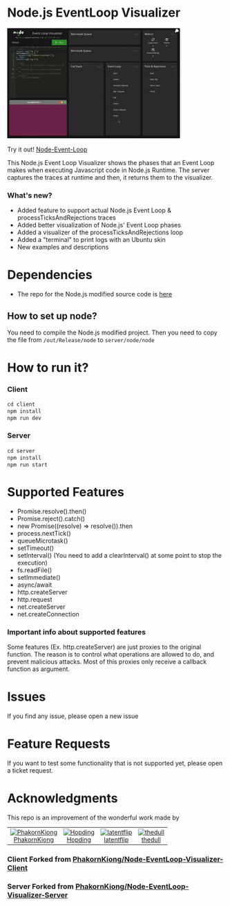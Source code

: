 # Node.js EventLoop Visualizer

![Demo of the Node-Event-Loop](client/event-loop-visualizer2.gif)

Try it out! [Node-Event-Loop](https://vagostep.github.io/Node-EventLoop-Visualizer/)

This Node.js Event Loop Visualizer shows the phases that an Event Loop makes when executing Javascript code in Node.js Runtime. The server captures the traces at runtime and then, it returns them to the visualizer.

### What's new?

* Added feature to support actual Node.js Event Loop & processTicksAndRejections traces
* Added better visualization of Node.js' Event Loop phases
* Added a visualizer of the processTicksAndRejections loop
* Added a "terminal" to print logs with an Ubuntu skin
* New examples and descriptions


# Dependencies 

* The repo for the Node.js modified source code is [here](https://github.com/vagostep/Node-EventLoop-Visualizer-Node)

## How to set up node?

You need to compile the Node.js modified project. Then you need to copy the file from `/out/Release/node` to `server/node/node` 

# How to run it?

### Client

```
cd client
npm install
npm run dev
```

### Server

```
cd server
npm install
npm run start
```

# Supported Features

* Promise.resolve().then()
* Promise.reject().catch()
* new Promise((resolve) => resolve()).then 
* process.nextTick()
* queueMicrotask()
* setTimeout()
* setInterval() (You need to add a clearInterval() at some point to stop the execution)
* fs.readFile()
* setImmediate()
* async/await
* http.createServer
* http.request
* net.createServer
* net.createConnection

### Important info about supported features

Some features (Ex. http.createServer) are just proxies to the original function. The reason is to control what operations are allowed to do, and prevent malicious attacks. Most of this proxies only receive a callback function as argument.

# Issues

If you find any issue, please open a new issue

# Feature Requests

If you want to test some functionality that is not supported yet, please open a ticket request.

# Acknowledgments

This repo is an improvement of the wonderful work made by 
<table>
  <tr>
    <td align="center">
      <a href="https://github.com/PhakornKiong">
        <img src="https://github.com/PhakornKiong.png" alt="PhakornKiong" width="100" />
      </a>
      <br />
      <a href="https://github.com/PhakornKiong">PhakornKiong</a>
    </td>
    <td align="center">
      <a href="https://github.com/Hopding">
        <img src="https://github.com/Hopding.png" alt="Hopding" width="100" />
      </a>
      <br />
      <a href="https://github.com/Hopding">Hopding</a>
    </td>
    <td align="center">
      <a href="https://github.com/latentflip">
        <img src="https://github.com/latentflip.png" alt="latentflip" width="100" />
      </a>
      <br />
      <a href="https://github.com/latentflip">latentflip</a>
    </td>
    <td align="center">
      <a href="https://github.com/thedull">
        <img src="https://github.com/thedull.png" alt="thedull" width="100" />
      </a>
      <br />
      <a href="https://github.com/thedull">thedull</a>
    </td>
  </tr>
</table>

### Client Forked from [PhakornKiong/Node-EventLoop-Visualizer-Client](https://github.com/PhakornKiong/Node-EventLoop-Visualizer-Client)

### Server Forked from [PhakornKiong/Node-EventLoop-Visualizer-Server](https://github.com/PhakornKiong/Node-EventLoop-Visualizer-Server)

